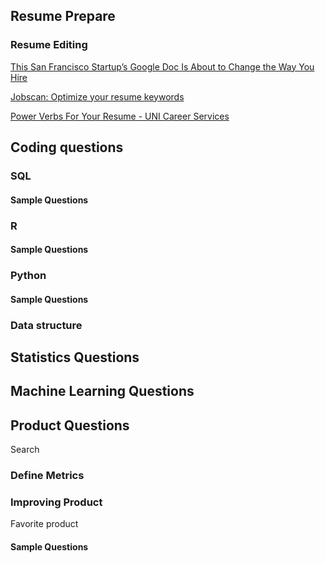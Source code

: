 ## Resume Prepare
### Resume Editing
[This San Francisco Startup’s Google Doc Is About to Change the Way You Hire](https://gusto.com/framework/business-secrets/highrise-role-doc/)

[Jobscan: Optimize your resume keywords](https://www.jobscan.co/)

[Power Verbs For Your Resume - UNI Career Services](https://careerservices.uni.edu/sites/default/files/docs/resume_verbs.pdf)


## Coding questions
### SQL

#### Sample Questions

### R

#### Sample Questions
### Python

#### Sample Questions

### Data structure

## Statistics Questions

## Machine Learning Questions

## Product Questions
Search 
### Define Metrics
### Improving Product
Favorite product
#### Sample Questions

